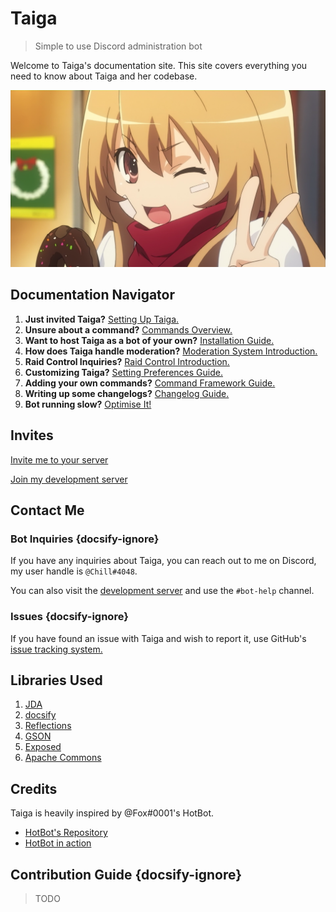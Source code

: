 # Taiga
> Simple to use Discord administration bot

Welcome to Taiga's documentation site. This site covers everything you need to know about Taiga and her codebase.

![alt text](home_image.png "Taiga Aisaka")

## Documentation Navigator

1. **Just invited Taiga?** [Setting Up Taiga.](bot_basics.md)
2. **Unsure about a command?** [Commands Overview.](commands.md)
3. **Want to host Taiga as a bot of your own?** [Installation Guide.](installation.md)
4. **How does Taiga handle moderation?** [Moderation System Introduction.](moderation_system.md)
5. **Raid Control Inquiries?** [Raid Control Introduction.](raid_control.md)
6. **Customizing Taiga?** [Setting Preferences Guide.](setting_preferences.md)
7. **Adding your own commands?** [Command Framework Guide.](creating_commands.md)
8. **Writing up some changelogs?** [Changelog Guide.](changelog_guide.md)
9. **Bot running slow?** [Optimise It!](database_optimisation.md)

## Invites
[Invite me to your server](https://discordapp.com/oauth2/authorize?client_id=482340927709511682&scope=bot&permissions=8)

[Join my development server](https://discord.gg/xtDNfyw)

## Contact Me
### Bot Inquiries {docsify-ignore}
If you have any inquiries about Taiga, you can reach out to me on Discord, my user handle is `@Chill#4048`.

You can also visit the [development server](https://discord.gg/xtDNfyw) and use the `#bot-help` channel.

### Issues {docsify-ignore}
If you have found an issue with Taiga and wish to report it, use GitHub's [issue tracking system.](https://github.com/woojiahao/Taiga/issues)

## Libraries Used
1. [JDA](https://github.com/DV8FromTheWorld/JDA)
2. [docsify](https://docsify.js.org/#/)
3. [Reflections](https://github.com/ronmamo/reflections)
4. [GSON](https://github.com/google/gson)
5. [Exposed](https://github.com/JetBrains/Exposed)
6. [Apache Commons](https://mvnrepository.com/artifact/org.apache.commons/commons-lang3/3.8)

## Credits
Taiga is heavily inspired by @Fox#0001's HotBot.

* [HotBot's Repository](https://gitlab.com/Aberrantfox/hotbot)
* [HotBot in action](https://discord.gg/programming)

## Contribution Guide {docsify-ignore}
> TODO